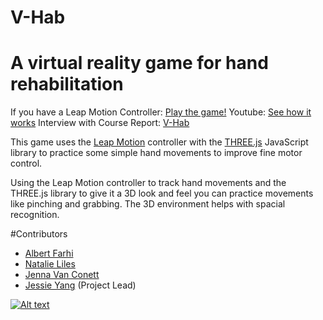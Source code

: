 # V-Hab
# A virtual reality game for hand rehabilitation

If you have a Leap Motion Controller: [Play the game!](http://v-hab.herokuapp.com/index.html)
Youtube:  [See how it works](https://youtu.be/qPoWPNmsvx0?t=2m44s)
Interview with Course Report: [V-Hab](https://www.coursereport.com/schools/dev-bootcamp#/news/final-project-spotlight-jessie-jenna-natalie-albert-of-dev-bootcamp)

This game uses the [Leap Motion](https://www.leapmotion.com/) controller with the [THREE.js](https://threejs.org/) JavaScript library to practice some simple hand movements to improve fine motor control.

Using the Leap Motion controller to track hand movements and the THREE.js library to give it a 3D look and feel you can practice movements like pinching and grabbing. The 3D environment helps with spacial recognition.

#Contributors

* [Albert Farhi](https://github.com/faralbrt)
* [Natalie Liles](https://github.com/nliles)
* [Jenna Van Conett](https://github.com/jenvanc)
* [Jessie Yang](https://github.com/jessieyang0320) (Project Lead)

[![Alt text](https://img.youtube.com/vi/JrQM1pRqxw0/0.jpg)](https://www.youtube.com/watch?v=JrQM1pRqxw0)
